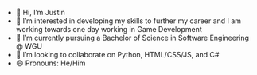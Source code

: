 - 👋 Hi, I’m Justin
- 👀 I’m interested in developing my skills to further my career and I am working towards one day working in Game Development
- 🌱 I’m currently pursuing a Bachelor of Science in Software Engineering @ WGU
- 💞️ I’m looking to collaborate on Python, HTML/CSS/JS, and C#
- 😄 Pronouns: He/Him

<!---
StormMeansMe/StormMeansMe is a ✨ special ✨ repository because its `README.md` (this file) appears on your GitHub profile.
You can click the Preview link to take a look at your changes.
--->
